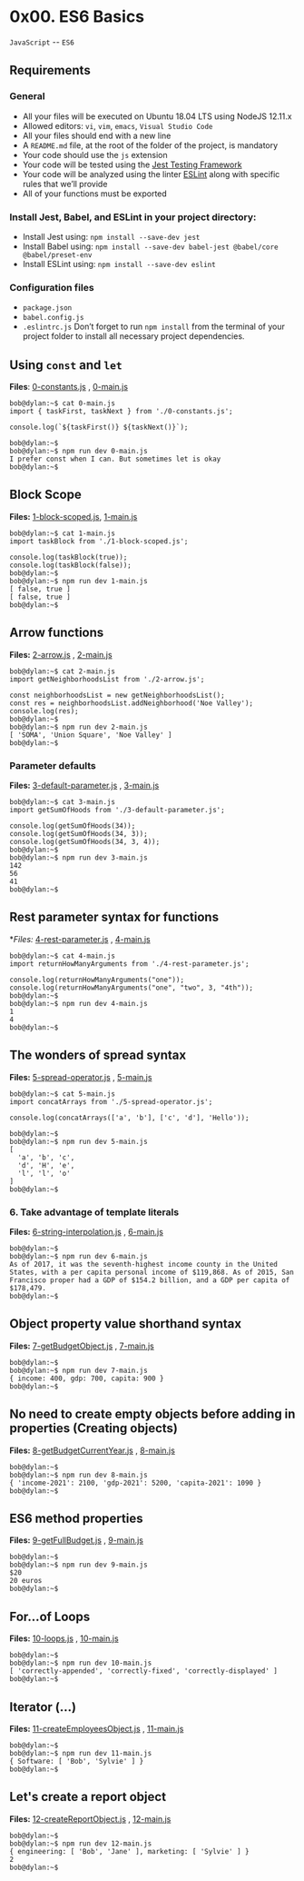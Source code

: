 # 0x00. ES6 Basics
`JavaScript` -- `ES6`
## Requirements
### General
-   All your files will be executed on Ubuntu 18.04 LTS using NodeJS 12.11.x
-   Allowed editors:  `vi`,  `vim`,  `emacs`,  `Visual Studio Code`
-   All your files should end with a new line
-   A  `README.md`  file, at the root of the folder of the project, is mandatory
-   Your code should use the  `js`  extension
-   Your code will be tested using the  [Jest Testing Framework](https://intranet.alxswe.com/rltoken/ECZpKsJ3fm1qRA7lDyhd_Q "Jest Testing Framework")
-   Your code will be analyzed using the linter  [ESLint](https://intranet.alxswe.com/rltoken/Ttd9w5jERwTErJW3DDbVoQ "ESLint")  along with specific rules that we’ll provide
-   All of your functions must be exported

### Install Jest, Babel, and ESLint in your project directory:
-   Install Jest using:  `npm install --save-dev jest`
-   Install Babel using:  `npm install --save-dev babel-jest @babel/core @babel/preset-env`
-   Install ESLint using:  `npm install --save-dev eslint`

### Configuration files
-  `package.json`
- `babel.config.js`
- `.eslintrc.js`
Don’t forget to run  `npm install`  from the terminal of your project folder to install all necessary project dependencies.

## Using `const` and `let`
**Files**:  [0-constants.js](0-constants.js) , [0-main.js](0-main.js)
```
bob@dylan:~$ cat 0-main.js
import { taskFirst, taskNext } from './0-constants.js';

console.log(`${taskFirst()} ${taskNext()}`);

bob@dylan:~$ 
bob@dylan:~$ npm run dev 0-main.js 
I prefer const when I can. But sometimes let is okay
bob@dylan:~$ 
```

## Block Scope
**Files:**  [1-block-scoped.js](1-block-scoped.js),  [1-main.js](1-main.js)
```
bob@dylan:~$ cat 1-main.js
import taskBlock from './1-block-scoped.js';

console.log(taskBlock(true));
console.log(taskBlock(false));
bob@dylan:~$
bob@dylan:~$ npm run dev 1-main.js 
[ false, true ]
[ false, true ]
bob@dylan:~$
```
## Arrow functions
**Files:** [2-arrow.js](2-arrow.js) , [2-main.js](2-main.js)
```
bob@dylan:~$ cat 2-main.js
import getNeighborhoodsList from './2-arrow.js';

const neighborhoodsList = new getNeighborhoodsList();
const res = neighborhoodsList.addNeighborhood('Noe Valley');
console.log(res);
bob@dylan:~$
bob@dylan:~$ npm run dev 2-main.js 
[ 'SOMA', 'Union Square', 'Noe Valley' ]
bob@dylan:~$
```

### Parameter defaults
**Files:** [3-default-parameter.js](3-default-parameter.js) , [3-main.js](3-main.js)
```
bob@dylan:~$ cat 3-main.js
import getSumOfHoods from './3-default-parameter.js';

console.log(getSumOfHoods(34));
console.log(getSumOfHoods(34, 3));
console.log(getSumOfHoods(34, 3, 4));
bob@dylan:~$
bob@dylan:~$ npm run dev 3-main.js 
142
56
41
bob@dylan:~$
```

## Rest parameter syntax for functions
**Files:* [4-rest-parameter.js](4-rest-parameter.js) , [4-main.js](4-main.js)
```
bob@dylan:~$ cat 4-main.js
import returnHowManyArguments from './4-rest-parameter.js';

console.log(returnHowManyArguments("one"));
console.log(returnHowManyArguments("one", "two", 3, "4th"));
bob@dylan:~$
bob@dylan:~$ npm run dev 4-main.js 
1
4
bob@dylan:~$
```

## The wonders of spread syntax
**Files:**  [5-spread-operator.js](5-spread-operator.js) , [5-main.js](5-main.js)
```
bob@dylan:~$ cat 5-main.js
import concatArrays from './5-spread-operator.js';

console.log(concatArrays(['a', 'b'], ['c', 'd'], 'Hello'));

bob@dylan:~$
bob@dylan:~$ npm run dev 5-main.js 
[
  'a', 'b', 'c',
  'd', 'H', 'e',
  'l', 'l', 'o'
]
bob@dylan:~$
```
### 6. Take advantage of template literals
**Files:** [6-string-interpolation.js](6-string-interpolation.js) , [6-main.js](6-main.js)
```
bob@dylan:~$
bob@dylan:~$ npm run dev 6-main.js 
As of 2017, it was the seventh-highest income county in the United States, with a per capita personal income of $119,868. As of 2015, San Francisco proper had a GDP of $154.2 billion, and a GDP per capita of $178,479.
bob@dylan:~$
```

## Object property value shorthand syntax
**Files:** [7-getBudgetObject.js](7-getBudgetObject.js) , [7-main.js](7-main.js)
```
bob@dylan:~$
bob@dylan:~$ npm run dev 7-main.js 
{ income: 400, gdp: 700, capita: 900 }
bob@dylan:~$
```
## No need to create empty objects before adding in properties (Creating objects)
**Files:** [8-getBudgetCurrentYear.js](8-getBudgetCurrentYear.js) , [8-main.js](8-main.js)
```
bob@dylan:~$
bob@dylan:~$ npm run dev 8-main.js 
{ 'income-2021': 2100, 'gdp-2021': 5200, 'capita-2021': 1090 }
bob@dylan:~$
```

## ES6 method properties
**Files:** [9-getFullBudget.js](9-getFullBudget.js) , [9-main.js](9-main.js)
```
bob@dylan:~$
bob@dylan:~$ npm run dev 9-main.js 
$20
20 euros
bob@dylan:~$
```
## For...of Loops
**Files:** [10-loops.js](10-loops.js) , [10-main.js](10-main.js)
```
bob@dylan:~$
bob@dylan:~$ npm run dev 10-main.js 
[ 'correctly-appended', 'correctly-fixed', 'correctly-displayed' ]
bob@dylan:~$
```
## Iterator (...)
**Files:** [11-createEmployeesObject.js](11-createEmployeesObject.js) , [11-main.js](11-main.js)
```
bob@dylan:~$
bob@dylan:~$ npm run dev 11-main.js 
{ Software: [ 'Bob', 'Sylvie' ] }
bob@dylan:~$
```

## Let's create a report object
**Files:** [12-createReportObject.js](12-createReportObject.js) , [12-main.js](12-main.js)
```
bob@dylan:~$
bob@dylan:~$ npm run dev 12-main.js 
{ engineering: [ 'Bob', 'Jane' ], marketing: [ 'Sylvie' ] }
2
bob@dylan:~$
```
